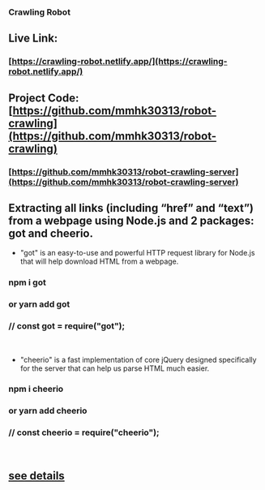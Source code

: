 
### Crawling Robot

## Live Link:

### [https://crawling-robot.netlify.app/](https://crawling-robot.netlify.app/)

## Project Code: [https://github.com/mmhk30313/robot-crawling](https://github.com/mmhk30313/robot-crawling)

### [https://github.com/mmhk30313/robot-crawling-server](https://github.com/mmhk30313/robot-crawling-server)


## Extracting all links (including “href” and “text”) from a webpage using Node.js and 2 packages: got and cheerio.

   * "got" is an easy-to-use and powerful HTTP request library for Node.js that will help download HTML from a webpage.
   
   ### npm i got 
   ### or yarn add got 
   ### // const got = require("got");

   <br>

   * "cheerio" is a fast implementation of core jQuery designed specifically for the server that can help us parse HTML much easier.

   ### npm i cheerio 
   ### or yarn add cheerio 
   ### // const cheerio = require("cheerio");
   <br>

   ## [see details](https://www.kindacode.com/article/how-to-get-all-links-from-a-webpage-using-node-js/)
